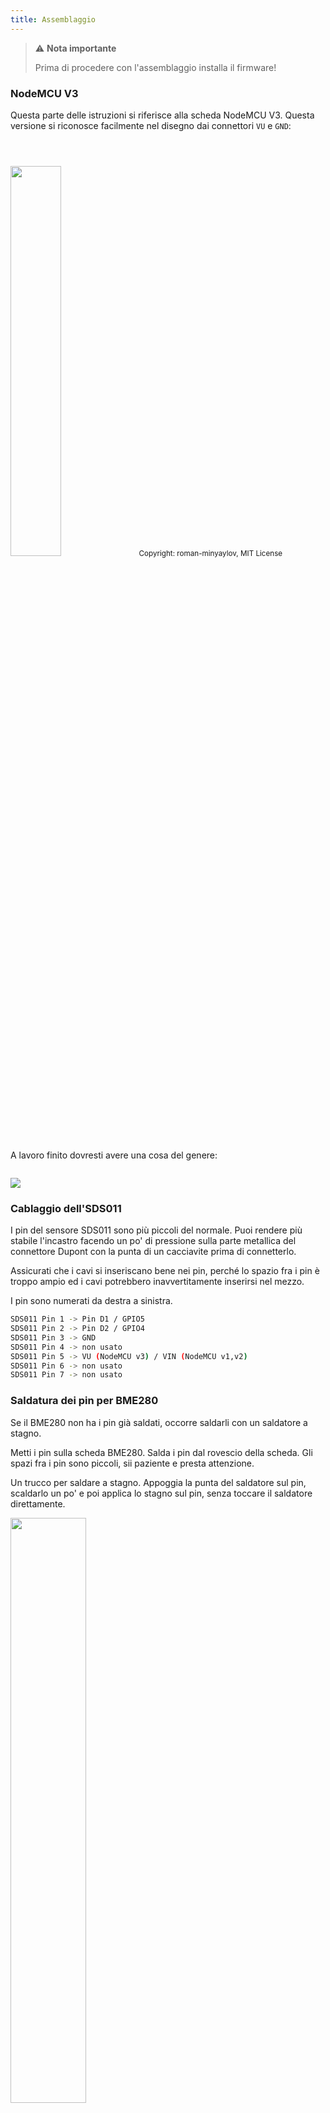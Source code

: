 ```yaml
---
title: Assemblaggio
---
```


> ⚠ **Nota importante**
>
> Prima di procedere con l'assemblaggio installa il firmware!

### NodeMCU V3

Questa parte delle istruzioni si riferisce alla scheda NodeMCU V3.
Questa versione si riconosce facilmente nel disegno dai connettori
`VU` e `GND`:

<img src="../docs/airrohr/airrohr-wiring-sds011-bme280.jpg" style="width:40%; margin-top: 3em" loading="lazy"/>
<small>Copyright: roman-minyaylov, MIT License</small>

A lavoro finito dovresti avere una cosa del genere:

<img src="../docs/airrohr/nodemcu-v3-bme280.jpeg" style="margin-top: 1em" loading="lazy"/>

### Cablaggio dell'SDS011

I pin del sensore SDS011 sono più piccoli del normale.  Puoi rendere
più stabile l'incastro facendo un po' di pressione sulla parte
metallica del connettore Dupont con la punta di un cacciavite prima di
connetterlo.

Assicurati che i cavi si inseriscano bene nei pin, perché lo spazio
fra i pin è troppo ampio ed i cavi potrebbero inavvertitamente
inserirsi nel mezzo.

I pin sono numerati da destra a sinistra.

```bash
SDS011 Pin 1 -> Pin D1 / GPIO5
SDS011 Pin 2 -> Pin D2 / GPIO4
SDS011 Pin 3 -> GND
SDS011 Pin 4 -> non usato
SDS011 Pin 5 -> VU (NodeMCU v3) / VIN (NodeMCU v1,v2)
SDS011 Pin 6 -> non usato
SDS011 Pin 7 -> non usato
```
### Saldatura dei pin per BME280

Se il BME280 non ha i pin già saldati, occorre saldarli con un
saldatore a stagno.

Metti i pin sulla scheda BME280.  Salda i pin dal rovescio della
scheda. Gli spazi fra i pin sono piccoli, sii paziente e presta
attenzione.

Un trucco per saldare a stagno. Appoggia la punta del saldatore sul
pin, scaldarlo un po' e poi applica lo stagno sul pin, senza toccare
il saldatore direttamente.

<img src="../docs/airrohr/solder-a-bme-280.jpeg" style="width:49%; padding-right: 0.5em" class="items-center" loading="lazy"/>
<img src="../docs/airrohr/solder-bme-280.jpeg" style="width:49%;" loading="lazy"/>

### Cablaggio per BME280

I pin sono numerati da sinistra a destra.

```bash
VIN -> Pin 3V3 (3.3V)
GND->  GND/G
SDA -> PIN D3
SCL -> Pin D4
```

### Mettere tutto assieme

#### Lega NodeMCU e SDS011

Usa una fascetta per legare la scheda NodeMCU ed il sensore SDS011 in
modo che l'antenna wireless sia dal lato opposto al sensore.

<img src="../docs/airrohr/tie-air-quality-sensor-together.jpeg" loading="lazy"/>

#### Connetti il tubicino flessibile

* Connetti il tubicino flessibile al sensore SDS011
* Usa la fascetta per legare (senza stringerla del tutto) il sensore
  BME280 al tubicino
* Collega il cavo micro-USB per l'alimentazione
* Tieni il sensore SDS011 con la ventola in basso e la scheda NodeMCU
  in alto

<img src="../docs/airrohr/sds011-with-tube.jpeg" style="width:49%; padding-right: 0.5em" loading="lazy"/>
<img src="../docs/airrohr/bme280-tied-to-tube.jpeg" style="width:49%;" loading="lazy"/>

#### Inserisci il sensore nel tubo

* Metti il sensore in un tubo, dovrebbe incastrarsi facilmente
* Il cavo micro-USB ed il tubo flessibile dovrebbero sporgere dall'altra
  estremità del tubo

<img src="../docs/airrohr/sds011-jammed-into-tube.jpeg" loading="lazy"/>

#### Chiusura finale

* Chiudi assieme i due tubi
* Prendi la misura e taglia il tubicino flessibile in modo che non
  sporga dal tubo una volta in posizione definitiva
* Posiziona il sensore BME280 sul tubicino flessibile al limite del
  bordo del tubo
* Stringi la fascetta posizionata al punto precedente per legare il
  BME280 al tubicino
* Opzionale: copri le estremità dei tubi con un telo da zanzariera

<img src="../docs/airrohr/position-bme280.jpeg" loading="lazy"/>
